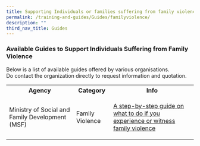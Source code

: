 ```yaml
---
title: Supporting Individuals or families suffering from family violence
permalink: /training-and-guides/Guides/familyviolence/
description: ""
third_nav_title: Guides
---
```

### Available Guides to Support Individuals Suffering from Family Violence 

Below is a list of available guides offered by various organisations.<br>Do contact the organization directly to request information and quotation.

<div class="horizontal-scroll"><table width="100%">

  <tbody><tr>
    <th>Agency</th>
    <th>Category</th>
    <th>Info</th>
  </tr>

  <tr>
    <td>Ministry of Social and Family Development (MSF)</td>
    <td>Family Violence</td>
    <td>

<a href="https://www.msf.gov.sg/policies/Strong-and-Stable-Families/Supporting-Families/Family-Violence/Pages/default.aspx">A step-by-step guide on what to do if you experience or witness family violence</a>

</td>
  </tr>
  
</tbody></table></div>